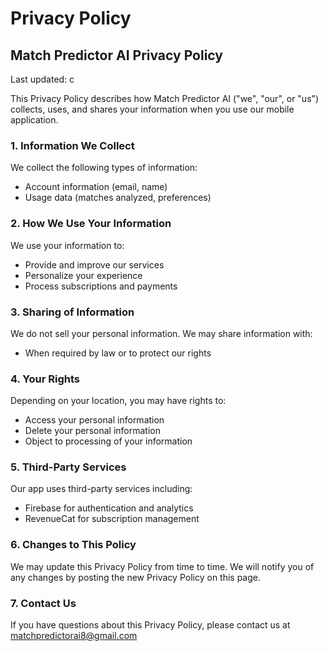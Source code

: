 # Privacy Policy

## Match Predictor AI Privacy Policy

Last updated: c

This Privacy Policy describes how Match Predictor AI ("we", "our", or "us") collects, uses, and shares your information when you use our mobile application.

### 1. Information We Collect

We collect the following types of information:
- Account information (email, name)
- Usage data (matches analyzed, preferences)

### 2. How We Use Your Information

We use your information to:
- Provide and improve our services
- Personalize your experience
- Process subscriptions and payments

### 3. Sharing of Information

We do not sell your personal information. We may share information with:
- When required by law or to protect our rights

### 4. Your Rights

Depending on your location, you may have rights to:
- Access your personal information
- Delete your personal information
- Object to processing of your information

### 5. Third-Party Services

Our app uses third-party services including:
- Firebase for authentication and analytics
- RevenueCat for subscription management

### 6. Changes to This Policy

We may update this Privacy Policy from time to time. We will notify you of any changes by posting the new Privacy Policy on this page.

### 7. Contact Us

If you have questions about this Privacy Policy, please contact us at matchpredictorai8@gmail.com
